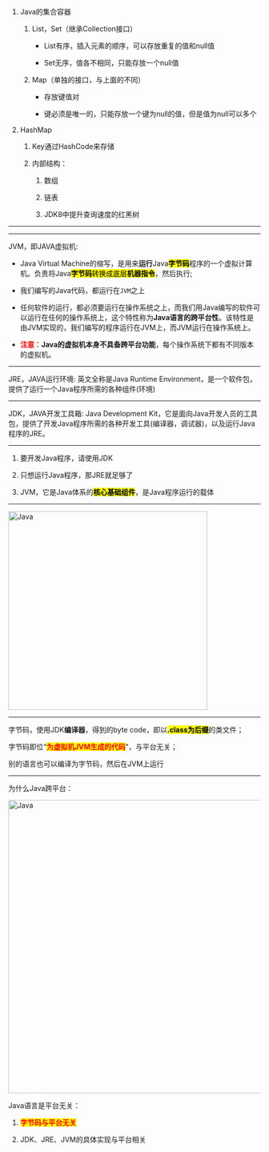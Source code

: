 1. Java的集合容器
   
   1. List，Set（继承Collection接口）
      
      - List有序，插入元素的顺序，可以存放重复的值和null值
      
      - Set无序，值各不相同，只能存放一个null值
   
   2. Map（单独的接口，与上面的不同）
      
      - 存放键值对
      
      - 键必须是唯一的，只能存放一个键为null的值，但是值为null可以多个

2. HashMap
   
   1. Key通过HashCode来存储
   
   2. 内部结构：
      
      1. 数组
      
      2. 链表
      
      3. JDK8中提升查询速度的红黑树

---

---

JVM，即JAVA虚拟机:

- Java Virtual Machine的缩写，是用来**运行**Java<mark>**字节码**</mark>程序的一个虚拟计算机。负责将Java<mark>**字节码**转换成底层**机器指令**</mark>，然后执行;

- 我们编写的Java代码，都运行在`JVM`之上

- 任何软件的运行，都必须要运行在操作系统之上，而我们用Java编写的软件可以运行在任何的操作系统上，这个特性称为**Java语言的跨平台性**。该特性是由JVM实现的，我们编写的程序运行在JVM上，而JVM运行在操作系统上。

- <font color="red">**注意：**</font>**Java的虚拟机本身不具备跨平台功能**，每个操作系统下都有不同版本的虚拟机。

---

JRE，JAVA运行环境:
英文全称是Java Runtime Environment，是一个软件包，提供了运行一个Java程序所需的各种组件(环境)

---

JDK，JAVA开发工具箱:
Java Development Kit，它是面向Java开发人员的工具包，提供了开发Java程序所需的各种开发工具(编译器，调试器)，以及运行Java程序的JRE。

---

1. 要开发Java程序，请使用JDK

2. 只想运行Java程序，那JRE就足够了

3. JVM，它是Java体系的<mark>**核心基础组件**</mark>，是Java程序运行的载体

---

<img title="" src="https://cdn.staticaly.com/gh/BeiWeiDeShi/image@main/typora_img/Java.6wxir1rmiqw0.webp" alt="Java" width="397">

---

字节码，使用JDK**编译器**，得到的byte code，即以<mark>**.class为后缀**</mark>的类文件；

字节码即位“<mark><font color="red">**为虚拟机JVM生成的代码**</font></mark>”，与平台无关；

别的语言也可以编译为字节码，然后在JVM上运行

---

为什么Java跨平台：

<img src="https://cdn.staticaly.com/gh/BeiWeiDeShi/image@main/typora_img/Java.7g16yqubmy80.webp" title="" alt="Java" width="586">

Java语言是平台无关：

1. <mark><font color="red">**字节码与平台无关**</font></mark>

2. JDK、JRE、JVM的具体实现与平台相关
